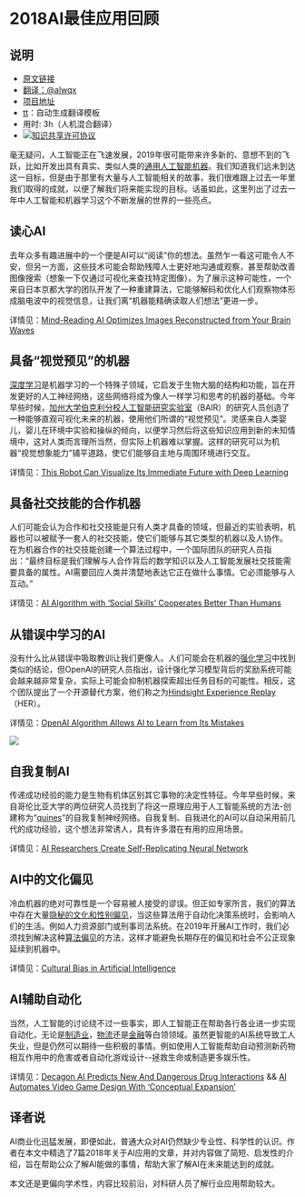 # 2018AI最佳应用回顾

## 说明
- [原文链接](https://thenewstack.io/mind-reading-self-replicating-a-look-back-at-the-years-best-ai-stories/)
- [翻译：@alwqx](https://github.com/alwqx)
- [项目地址](https://github.com/alwqx/translate)
- [tt](https://github.com/alwqx/tt)：自动生成翻译模板
- 用时: 3h（人机混合翻译）
- <a rel="license" href="http://creativecommons.org/licenses/by-nc/4.0/"><img alt="知识共享许可协议" style="border-width:0" src="https://i.creativecommons.org/l/by-nc/4.0/80x15.png" /></a>

毫无疑问，人工智能正在飞速发展，2019年很可能带来许多新的、意想不到的飞跃，比如开发出具有真实、类似人类的[通用人工智能机器](https://en.wikipedia.org/wiki/Artificial_general_intelligence)。我们知道我们远未到达这一目标，但是由于那里有大量与人工智能相关的故事，我们很难跟上过去一年里我们取得的成就，以便了解我们将来能实现的目标。话虽如此，这里列出了过去一年中人工智能和机器学习这个不断发展的世界的一些亮点。

## 读心AI
去年众多有趣进展中的一个便是AI可以“阅读”你的想法。虽然乍一看这可能令人不安，但另一方面，这些技术可能会帮助残障人士更好地沟通或观察，甚至帮助改善图像搜索（想象一下仅通过可视化来查找特定图像）。为了展示这种可能性，一个来自日本京都大学的团队开发了一种重建算法，它能够解码和优化人们观察物体形成脑电波中的视觉信息，让我们离“机器能精确读取人们想法”更进一步。

详情见：[Mind-Reading AI Optimizes Images Reconstructed from Your Brain Waves](https://thenewstack.io/mind-reading-ai-optimizes-images-reconstructed-brain-waves/)

## 具备“视觉预见”的机器
[深度学习](https://thenewstack.io/deep-learning-demystified/)是机器学习的一个特殊子领域，它启发于生物大脑的结构和功能，旨在开发更好的人工神经网络，这些网络将成为像人一样学习和思考的机器的基础。今年早些时候，[加州大学伯克利分校人工智能研究实验室](https://sites.google.com/view/visual-foresight)（BAIR）的研究人员创造了一种能够直观可视化未来的机器，使用他们所谓的“视觉预见”。灵感来自人类婴儿，婴儿在环境中实验和操纵的倾向，以便学习然后将这些知识应用到新的未知情境中，这对人类而言理所当然，但实际上机器难以掌握。这样的研究可以为机器“视觉想象能力”铺平道路，使它们能够自主地与周围环境进行交互。

详情见：[This Robot Can Visualize Its Immediate Future with Deep Learning](https://thenewstack.io/robot-can-visualize-immediate-future-deep-learning/)

## 具备社交技能的合作机器
人们可能会认为合作和社交技能是只有人类才具备的领域，但最近的实验表明，机器也可以被赋予一套人的社交技能，使它们能够与其它类型的机器以及人协作。 在为机器合作的社交技能创建一个算法过程中，一个国际团队的研究人员指出：“最终目标是我们理解与人合作背后的数学知识以及人工智能发展社交技能需要具备的属性。AI需要回应人类并清楚地表达它正在做什么事情。它必须能够与人互动。”

详情见：[AI Algorithm with ‘Social Skills’ Cooperates Better Than Humans](https://thenewstack.io/ai-algorithm-social-skills-cooperates-better-humans/)

## 从错误中学习的AI
没有什么比从错误中吸取教训让我们更像人。人们可能会在机器的[强化学习](https://thenewstack.io/reinforcement-learning-ready-real-world/)中找到类似的结论，但OpenAI的研究人员指出，设计强化学习模型背后的奖励系统可能会越来越非常复杂，实际上可能会抑制机器探索超出任务目标的可能性。相反，这个团队提出了一个开源替代方案，他们称之为[Hindsight Experience Replay](https://arxiv.org/pdf/1707.01495.pdf)（HER）。

详情见：[OpenAI Algorithm Allows AI to Learn from Its Mistakes](https://thenewstack.io/openai-algorithm-allows-ai-to-learn-from-its-mistakes/)

![](https://cdn.thenewstack.io/media/2018/04/704c218b-display-dummy-915135_1280.jpg)

## 自我复制AI
传递成功经验的能力是生物有机体区别其它事物的决定性特征。今年早些时候，来自哥伦比亚大学的两位研究人员找到了将这一原理应用于人工智能系统的方法-创建称为“[quines](https://en.wikipedia.org/wiki/Quine_(computing))”的自我复制神经网络。自我复制、自我进化的AI可以自动采用前几代的成功经验，这个想法非常诱人，具有许多潜在有用的应用场景。

详情见：[AI Researchers Create Self-Replicating Neural Network](https://thenewstack.io/ai-researchers-create-self-replicating-neural-network/)

## AI中的文化偏见
冷血机器的绝对可靠性是一个容易被人接受的谬误。但正如专家所言，我们的算法中存在大量[隐秘的文化和性别偏见](https://thenewstack.io/when-ai-is-biased/)，当这些算法用于自动化决策系统时，会影响人们的生活。例如人力资源部门或刑事司法系统。在2019年开展AI工作时，我们必须找到解决这种[算法偏见](https://en.wikipedia.org/wiki/Algorithmic_bias)的方法，这样才能避免长期存在的偏见和社会不公正现象延续到机器中。

详情见：[Cultural Bias in Artificial Intelligence](https://thenewstack.io/cultural-bias-in-artificial-intelligence/)

## AI辅助自动化
当然，人工智能的讨论绕不过一些事实，即人工智能正在帮助各行各业进一步实现自动化，无论是[制造业](https://thenewstack.io/robot-tamer-reprograms-industrial-robot-curious-living-creatures/)，[物流](https://thenewstack.io/amazons-amazing-army-robots/)还是[金融](https://thenewstack.io/ai-investors-taking-wall-street/)等白领领域。虽然更智能的AI系统导致工人失业，但是仍然可以期待一些积极的事情。例如使用人工智能帮助自动预测新药物相互作用中的危害或者自动化游戏设计--拯救生命或制造更多娱乐性。

详情见：[Decagon AI Predicts New And Dangerous Drug Interactions](https://thenewstack.io/decagon-ai-predicts-new-and-dangerous-drug-interactions/) && [AI Automates Video Game Design With ‘Conceptual Expansion’](https://thenewstack.io/ai-automates-video-game-design-with-conceptual-expansion/)

## 译者说
AI商业化迅猛发展，即便如此，普通大众对AI仍然缺少专业性、科学性的认识。作者在本文中精选了7篇2018年关于AI应用的文章，并对内容做了简短、启发性的介绍，旨在帮助公众了解AI能做的事情，帮助大家了解AI在未来能达到的成就。

本文还是更偏向学术性，内容比较前沿，对科研人员了解行业应用帮助较大。